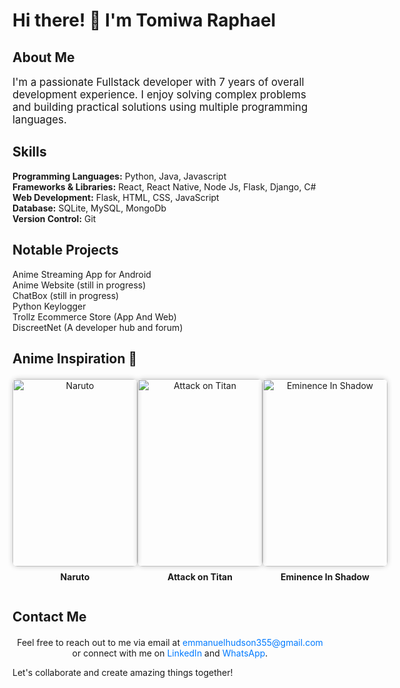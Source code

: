 # Hi there! 👋 I'm Tomiwa Raphael

## About Me
<p style="font-size: 1.2em;">I'm a passionate Fullstack developer with 7 years of overall development experience. I enjoy solving complex problems and building practical solutions using multiple programming languages.</p>

## Skills
<ul style="list-style-type: none; padding: 0;">
  <li><strong>Programming Languages:</strong> Python, Java, Javascript</li>
  <li><strong>Frameworks & Libraries:</strong> React, React Native, Node Js, Flask, Django, C#</li>
  <li><strong>Web Development:</strong> Flask, HTML, CSS, JavaScript</li>
  <li><strong>Database:</strong> SQLite, MySQL, MongoDb</li>
  <li><strong>Version Control:</strong> Git</li>
</ul>

## Notable Projects
<ul style="list-style-type: none; padding: 0;">
  <li>Anime Streaming App for Android</li>
  <li>Anime Website (still in progress)</li>
  <li>ChatBox (still in progress)</li>
  <li>Python Keylogger</li>
  <li>Trollz Ecommerce Store (App And Web)</li>
  <li>DiscreetNet (A developer hub and forum)</li>
</ul>

## Anime Inspiration 🌟
<div style="display: flex; justify-content: space-around; margin-top: 20px;">
  <div style="text-align: center;">
    <img src="https://w0.peakpx.com/wallpaper/454/815/HD-wallpaper-naruto-art-fictional-character-thumbnail.jpg" alt="Naruto" style="border-radius: 8px; width: 200px; height: 300px; box-shadow: 0 0 8px rgba(0,0,0,0.2); transition: transform 0.3s ease-in-out;">
    <p style="font-size: 14px; margin-top: 8px;"><strong>Naruto</strong></p>
  </div>
  <div style="text-align: center;">
    <img src="https://w0.peakpx.com/wallpaper/878/103/HD-wallpaper-attack-on-titan-aot-attack-on-titan-eren-thumbnail.jpg" alt="Attack on Titan" style="border-radius: 8px; width: 200px; height: 300px; box-shadow: 0 0 8px rgba(0,0,0,0.2); transition: transform 0.3s ease-in-out;">
    <p style="font-size: 14px; margin-top: 8px;"><strong>Attack on Titan</strong></p>
  </div>
  <div style="text-align: center;">
    <img src="https://i.pinimg.com/originals/5d/8f/4e/5d8f4ec875a85508ae7c08697a5c1f35.jpg" alt="Eminence In Shadow" style="border-radius: 8px; width: 200px; height: 300px; box-shadow: 0 0 8px rgba(0,0,0,0.2); transition: transform 0.3s ease-in-out;">
    <p style="font-size: 14px; margin-top: 8px;"><strong>Eminence In Shadow</strong></p>
  </div>
</div>

## Contact Me
<p style="text-align: center; margin-top: 20px;">Feel free to reach out to me via email at <a href="mailto:emmanuelhudson355@gmail.com" style="text-decoration: none; color: #007AFF;">emmanuelhudson355@gmail.com</a> or connect with me on <a href="https://www.linkedin.com/in/emmanuel-hudson-03099b266" target="_blank" style="text-decoration: none; color: #007AFF;">LinkedIn</a> and <a href="tel:+2348071273078" style="text-decoration: none; color: #007AFF;">WhatsApp</a>.</p>

Let's collaborate and create amazing things together!
